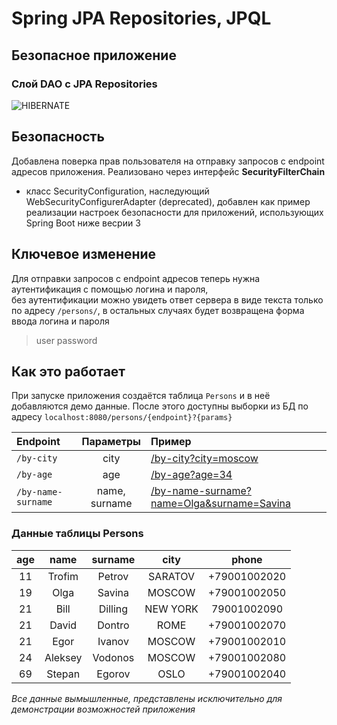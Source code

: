 # Spring JPA Repositories, JPQL
## Безопасное приложение
### Слой DAO c JPA Repositories

![HIBERNATE](https://bs-uploads.toptal.io/blackfish-uploads/components/seo/content/og_image_file/og_image/777051/1206-Hibernate_Almost_Ruined_My_Career_Dan_Social-bacb31d1cb97c9960b9a08bd85c5dbb5.png "HIBERNATE JAVA")

## Безопасность
Добавлена поверка прав пользователя на отправку запросов с endpoint адресов приложения.
Реализовано через интерфейс **SecurityFilterChain**
* класс SecurityConfiguration, наследующий WebSecurityConfigurerAdapter (deprecated), добавлен как пример реализации настроек безопасности для приложений, использующих Spring Boot ниже весрии 3

## Ключевое изменение
Для отправки запросов с endpoint адресов теперь нужна аутентификация с помощью логина и пароля,  
без аутентификации можно увидеть ответ сервера в виде текста только по адресу <code>/persons/</code>, в остальных случаях будет возвращена форма ввода логина и пароля
> user password


## Как это работает
При запуске приложения создаётся таблица <code>Persons</code> и в неё добавляются демо данные.
После этого доступны выборки из БД по адресу <code>localhost:8080/persons/{endpoint}?{params}</code>

| Endpoint         |  Параметры   |                                                                                                        Пример |
|:------------------|:------------:|:--------------------------------------------------------------------------------------------------------------|
| <code>/by-city</code>         |     city     |[/by-city?city=moscow](localhost:8080/persons/by-city?city=moscow) |
| <code>/by-age</code>          |     age      |[/by-age?age=34](localhost:8080/persons/by-age?age=34) |
| <code>/by-name-surname</code> | name,<br>surname |  [/by-name-surname?name=Olga&surname=Savina](localhost:8080/persons/by-name-surname?name=Olga&surname=Savina) |  


### Данные таблицы Persons

|  age  | name |  surname  |   city    |      phone      |
|:-----:|:----:|:---------:|:---------:|:---------------:|
|  11   |Trofim|  Petrov   |  SARATOV  |  +79001002020   |
|  19   |Olga|  Savina   |  MOSCOW   |  +79001002050   |
|  21   |Bill|  Dilling  | NEW YORK  |   79001002090   |
|  21   |David|  Dontro   |   ROME    |  +79001002070   |
|  21   |Egor|  Ivanov   |  MOSCOW   |  +79001002010   |
|  24   | Aleksey|  Vodonos  |  MOSCOW   |  +79001002080   |
|  69   | Stepan|  Egorov   |   OSLO    |  +79001002040   |

*Все данные вымышленные, представлены исключительно для демонстрации возможностей приложения* 





